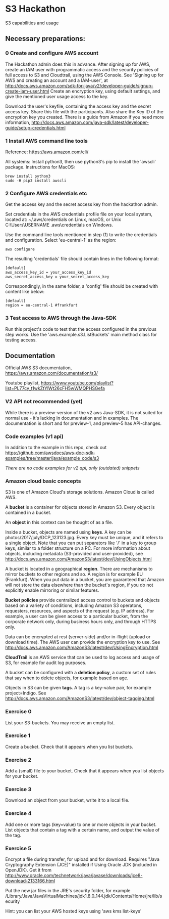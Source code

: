 # S3 Hackathon
S3 capabilities and usage

## Necessary preparations: ##

### 0 Create and configure AWS account ###
The Hackathon admin does this in advance.
After signing up for AWS, create an IAM user with programmatic access and the security policies of full access to S3 and Cloudtrail, using the AWS Console.
See 'Signing up for AWS and creating an account and a IAM-user', at http://docs.aws.amazon.com/sdk-for-java/v2/developer-guide/signup-create-iam-user.html
Create an encryption key, using default settings, and give the mentioned user usage access to the key.

Download the user's keyfile, containing the access key and the secret access key. Share this file with the participants. Also share the Key ID of the encryption key you created.
There is a guide from Amazon if you need more information, http://docs.aws.amazon.com/java-sdk/latest/developer-guide/setup-credentials.html

### 1 Install AWS command line tools ###

Reference: https://aws.amazon.com/cli/

All systems: Install python3, then use python3's pip to install the 'awscli' package.
Instructions for MacOS:

    brew install python3
    sudo -H pip3 install awscli

### 2 Configure AWS credentials etc ###
Get the access key and the secret access key from the hackathon admin.

Set credentials in the AWS credentials profile file on your local system, located at:
~/.aws/credentials on Linux, macOS, or Unix
C:\Users\USERNAME \.aws\credentials on Windows.

Use the command line tools mentioned in step (1) to write the credentials and configuration. 
Select 'eu-central-1' as the region:  
    
    aws configure

The resulting 'credentials' file should contain lines in the following format:

    [default]
    aws_access_key_id = your_access_key_id
    aws_secret_access_key = your_secret_access_key

Correspondingly, in the same folder, a 'config' file should be created with content like below: 
    
    [default]
    region = eu-central-1 #frankfurt
    
### 3 Test access to AWS through the Java-SDK ###
Run this project's code to test that the access configured in the previous step works. 
Use the 'aws.example.s3.ListBuckets' main method class for testing access. 

## Documentation ##
Official AWS S3 documentation, https://aws.amazon.com/documentation/s3/

Youtube playlist, https://www.youtube.com/playlist?list=PL77cy_t1wkZtYlWt26cFH5wWMQPHSGefa

### V2 API not recommended (yet) ###
While there is a preview-version of the v2 aws Java-SDK, it is not suited for normal use - it's lacking in documentation and in examples. The documentation is short and for preview-1, and preview-5 has API-changes.


### Code examples (v1 api) ###
In addition to the example in this repo, check out 
https://github.com/awsdocs/aws-doc-sdk-examples/tree/master/java/example_code/s3

*There are no code examples for v2 api, only (outdated) snippets*

### Amazon cloud basic concepts ### 
S3 is one of Amazon Cloud's storage solutions. 
Amazon Cloud is called AWS. 

A **bucket** is a container for objects stored in Amazon S3. Every object is contained in a bucket. 

An **object** in this context can be thought of as a file. 

Inside a bucket, objects are named using **keys**. A key can be photos/2017/july/DCP_123123.jpg. 
Every key must be unique, and it refers to a single object. 
Note that you can put separators like '/' in a key to group keys, similar to a folder structure on a PC.
For more information about objects, including metadata (S3-provided and user-provided), see http://docs.aws.amazon.com/AmazonS3/latest/dev/UsingObjects.html

A bucket is located in a geographical **region**. There are mechanisms to mirror buckets to other regions and so. 
A region is for example EU (Frankfurt). When you put data in a bucket, you are guaranteed that Amazon will not store the data elsewhere than the bucket's region, 
if you do not explicitly enable mirroring or similar features. 

**Bucket policies** provide centralized access control to buckets and objects based on a variety of conditions, including Amazon S3 operatons, 
requesters, resources, and aspects of the request (e.g. IP address). 
For example, a user can be given access to a particular bucket, from the corporate network only, during business hours only, and through HTTPS only. 

Data can be encrypted at rest (server-side) and/or in-flight (upload or download time). The AWS user can provide the encryption key to use. 
See http://docs.aws.amazon.com/AmazonS3/latest/dev/UsingEncryption.html

**CloudTrail** is an AWS service that can be used to log access and usage of S3, for example for audit log purposes. 

A bucket can be configured with a **deletion policy**, a custom set of rules that say when to delete objects, for example based on age. 

Objects in S3 can be given **tags**. A tag is a key-value pair, for example project=Indigo. 
See http://docs.aws.amazon.com/AmazonS3/latest/dev/object-tagging.html 

### Exercise 0 ###
List your S3-buckets. You may receive an empty list. 

### Exercise 1 ###
Create a bucket. Check that it appears when you list buckets.
 
### Exercise 2 ###
Add a (small) file to your bucket. Check that it appears when you list objects for your bucket. 

### Exercise 3 ###
Download an object from your bucket, write it to a local file. 

### Exercise 4 ###
Add one or more tags (key=value) to one or more objects in your bucket. 
List objects that contain a tag with a certain name, and output the value of the tag.

### Exercise 5 ###
Encrypt a file during transfer, for upload and for download. 
Requires "Java Cryptography Extension (JCE)" installed if Using Oracle JDK (included in OpenJDK). 
Get it from http://www.oracle.com/technetwork/java/javase/downloads/jce8-download-2133166.html

Put the new jar files in the JRE's security folder, for example /Library/Java/JavaVirtualMachines/jdk1.8.0_144.jdk/Contents/Home/jre/lib/security

Hint: you can list your AWS hosted keys using 'aws kms list-keys'